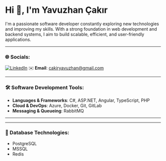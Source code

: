# Hi 👋, I'm Yavuzhan Çakır

I'm a passionate software developer constantly exploring new technologies and improving my skills. With a strong foundation in web development and backend systems, I aim to build scalable, efficient, and user-friendly applications.

---

### 🌐 Socials:
[![LinkedIn]([https://img.shields.io/badge/LinkedIn-blue?logo=linkedin&logoColor=white)](https://www.linkedin.com/in/your-profile](https://www.linkedin.com/in/yavuzhan-çakır-884409290/))  
✉️ **Email**: [cakiryavuzhan@gmail.com](mailto:youremail@example.com)

---

### 🛠 Software Development Tools:
- **Languages & Frameworks**: C#, ASP.NET, Angular, TypeScript, PHP  
- **Cloud & DevOps**: Azure, Docker, Git, GitLab  
- **Messaging & Queueing**: RabbitMQ  

---

---

### 💾 Database Technologies:
- PostgreSQL  
- MSSQL  
- Redis  
 


